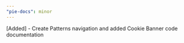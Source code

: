 ```yaml
---
"pie-docs": minor
---
```


[Added] - Create Patterns navigation and added Cookie Banner code documentation
